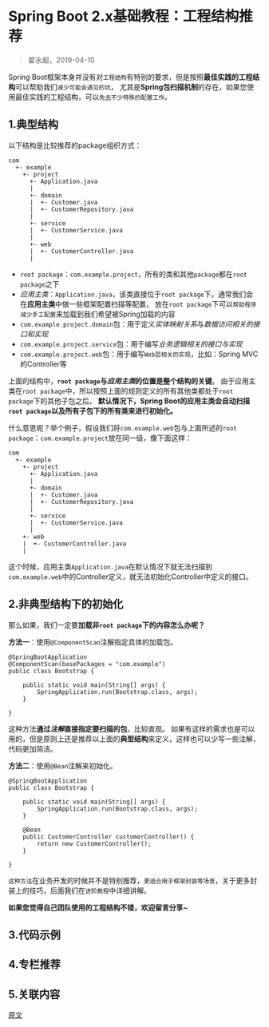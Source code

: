 

Spring Boot 2.x基础教程：**工程结构**推荐
======================
> 翟永超，2019-04-10

Spring Boot框架本身并没有对`工程结构`有特别的要求，但是按照**最佳实践的工程结构**可以帮助我们`减少可能会遇见的坑`，
尤其是**Spring包扫描机制**的存在，如果您使用最佳实践的工程结构，可以`免去不少特殊的配置工作`。


## 1.典型结构
以下结构是比较推荐的package组织方式：
```
com
  +- example
    +- project
      +- Application.java
      |
      +- domain
      |  +- Customer.java
      |  +- CustomerRepository.java
      |
      +- service
      |  +- CustomerService.java
      |
      +- web
      |  +- CustomerController.java
      |
```
* `root package`：`com.example.project`，所有的类和其他`package`都在`root package`之下
* *应用主类*：`Application.java`，该类直接位于`root package`下。通常我们会在**应用主类**中做一些框架配置扫描等配置，
  放在`root package`下可以`帮助程序减少手工配置`来加载到我们希望被Spring加载的内容
* `com.example.project.domain`包：用于定义*实体映射关系*与*数据访问相关的接口和实现*
* `com.example.project.service`包：用于编写*业务逻辑相关的接口与实现*
* `com.example.project.web`包：用于编写`Web层相关的实现`，比如：Spring MVC的Controller等

上面的结构中，**`root package`与*应用主类*的位置是整个结构的关键**。
由于应用主类在`root package`中，所以按照上面的规则定义的所有其他类都处于`root package`下的其他子包之后。
**默认情况下，Spring Boot的应用主类会自动扫描`root package`以及所有子包下的所有类来进行初始化。**

什么意思呢？举个例子，假设我们将`com.example.web`包与上面所述的`root package`：`com.example.project`放在同一级，像下面这样：
```
com
  +- example
    +- project
      +- Application.java
      |
      +- domain
      |  +- Customer.java
      |  +- CustomerRepository.java
      |
      +- service
      |  +- CustomerService.java
      |
    +- web
    |  +- CustomerController.java
    |
```
这个时候，应用主类`Application.java`在默认情况下就无法扫描到`com.example.web`中的Controller定义，就无法初始化Controller中定义的接口。


## 2.非典型结构下的初始化
那么如果，我们一定要**加载非`root package`下的内容怎么办呢？**

**方法一**：使用`@ComponentScan`注解指定具体的加载包。
```
@SpringBootApplication
@ComponentScan(basePackages = "com.example")
public class Bootstrap {

    public static void main(String[] args) {
        SpringApplication.run(Bootstrap.class, args);
    }

}
```
这种方法**通过*注解*直接指定要扫描的包**，比较直观。
如果有这样的需求也是可以用的，但是原则上还是推荐以上面的**典型结构**来定义，这样也可以少写一些注解，代码更加简洁。

**方法二**：使用`@Bean`注解来初始化。
```
@SpringBootApplication
public class Bootstrap {

    public static void main(String[] args) {
        SpringApplication.run(Bootstrap.class, args);
    }

    @Bean
    public CustomerController customerController() {
        return new CustomerController();
    }

}
```
`这种方法`在业务开发的时候并不是特别推荐，`更适合用于框架封装等场景`，关于更多封装上的技巧，后面我们在`进阶教程`中详细讲解。

**如果您觉得自己团队使用的工程结构不错，欢迎留言分享~**


## 3.代码示例


## 4.专栏推荐


## 5.关联内容


[原文](http://blog.didispace.com/spring-boot-learning-21-1-2/)

